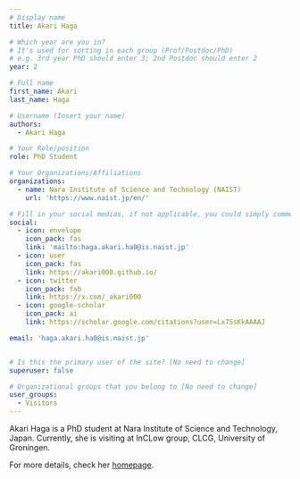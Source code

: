 ```yaml
---
# Display name
title: Akari Haga

# Which year are you in?
# It's used for sorting in each group (Prof/Postdoc/PhD)
# e.g. 3rd year PhD should enter 3; 2nd Postdoc should enter 2
year: 2

# Full name
first_name: Akari
last_name: Haga

# Username (Insert your name)
authors:
  - Akari Haga

# Your Role/position
role: PhD Student

# Your Organizations/Affiliations
organizations:
  - name: Nara Institute of Science and Technology (NAIST)
    url: 'https://www.naist.jp/en/'

# Fill in your social medias, if not applicable, you could simply comment that field
social:
  - icon: envelope
    icon_pack: fas
    link: 'mailto:haga.akari.ha0@is.naist.jp'
  - icon: user
    icon_pack: fas
    link: https://akari000.github.io/ 
  - icon: twitter
    icon_pack: fab
    link: https://x.com/_akari000
  - icon: google-scholar
    icon_pack: ai
    link: https://scholar.google.com/citations?user=Lx7SsKkAAAAJ

email: 'haga.akari.ha0@is.naist.jp'


# Is this the primary user of the site? [No need to change]
superuser: false

# Organizational groups that you belong to [No need to change]
user_groups:
  - Visitors
---
```


Akari Haga is a PhD student at Nara Institute of Science and Technology, Japan. Currently, she is visiting at InCLow group, CLCG, University of Groningen.

For more details, check her [homepage](https://akari000.github.io/).
